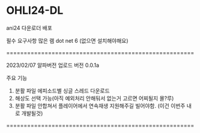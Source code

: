 # OHLI24-DL
ani24 다운로더 배포

필수 요구사항
많은 램
dot net 6 (없으면 설치해야해요)


======================================================

2023/02/07
알파버전 업로드
버전 0.0.1a

주요 기능
1. 분활 파일 에피소드별 싱글 스레드 다운로드
2. 해상도 선택 가능(아직 예외처리 안해둬서 없는거 고르면 어찌될지 몰?루)
3. 분활 파일 안합쳐서 플레이어에서 연속재생 지원해주길 빌어야함. (이건 이번주 내로 개발될것)

======================================================

